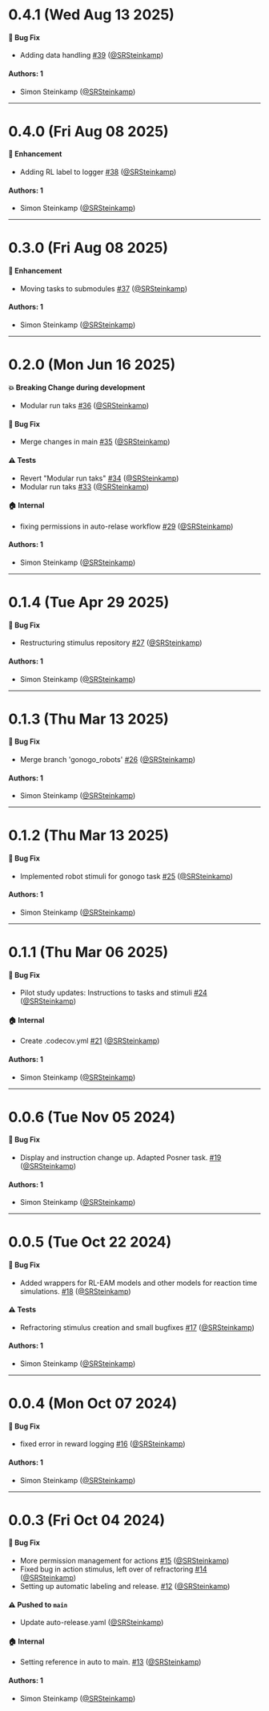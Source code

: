 # 0.4.1 (Wed Aug 13 2025)

#### 🐛 Bug Fix

- Adding data handling [#39](https://github.com/rewardMap/rewardGym/pull/39) ([@SRSteinkamp](https://github.com/SRSteinkamp))

#### Authors: 1

- Simon Steinkamp ([@SRSteinkamp](https://github.com/SRSteinkamp))

---

# 0.4.0 (Fri Aug 08 2025)

#### 🚀 Enhancement

- Adding RL label to logger [#38](https://github.com/rewardMap/rewardGym/pull/38) ([@SRSteinkamp](https://github.com/SRSteinkamp))

#### Authors: 1

- Simon Steinkamp ([@SRSteinkamp](https://github.com/SRSteinkamp))

---

# 0.3.0 (Fri Aug 08 2025)

#### 🚀 Enhancement

- Moving tasks to submodules [#37](https://github.com/rewardMap/rewardGym/pull/37) ([@SRSteinkamp](https://github.com/SRSteinkamp))

#### Authors: 1

- Simon Steinkamp ([@SRSteinkamp](https://github.com/SRSteinkamp))

---

# 0.2.0 (Mon Jun 16 2025)

#### 💥 Breaking Change during development

- Modular run taks [#36](https://github.com/rewardMap/rewardGym/pull/36) ([@SRSteinkamp](https://github.com/SRSteinkamp))

#### 🐛 Bug Fix

- Merge changes in main [#35](https://github.com/rewardMap/rewardGym/pull/35) ([@SRSteinkamp](https://github.com/SRSteinkamp))

#### ⚠️ Tests

- Revert "Modular run taks" [#34](https://github.com/rewardMap/rewardGym/pull/34) ([@SRSteinkamp](https://github.com/SRSteinkamp))
- Modular run taks [#33](https://github.com/rewardMap/rewardGym/pull/33) ([@SRSteinkamp](https://github.com/SRSteinkamp))

#### 🏠 Internal

- fixing permissions in auto-relase workflow [#29](https://github.com/rewardMap/rewardGym/pull/29) ([@SRSteinkamp](https://github.com/SRSteinkamp))

#### Authors: 1

- Simon Steinkamp ([@SRSteinkamp](https://github.com/SRSteinkamp))

---

# 0.1.4 (Tue Apr 29 2025)

#### 🐛 Bug Fix

- Restructuring stimulus repository [#27](https://github.com/rewardMap/rewardGym/pull/27) ([@SRSteinkamp](https://github.com/SRSteinkamp))

#### Authors: 1

- Simon Steinkamp ([@SRSteinkamp](https://github.com/SRSteinkamp))

---

# 0.1.3 (Thu Mar 13 2025)

#### 🐛 Bug Fix

- Merge branch 'gonogo_robots' [#26](https://github.com/rewardMap/rewardGym/pull/26) ([@SRSteinkamp](https://github.com/SRSteinkamp))

#### Authors: 1

- Simon Steinkamp ([@SRSteinkamp](https://github.com/SRSteinkamp))

---

# 0.1.2 (Thu Mar 13 2025)

#### 🐛 Bug Fix

- Implemented robot stimuli for gonogo task [#25](https://github.com/rewardMap/rewardGym/pull/25) ([@SRSteinkamp](https://github.com/SRSteinkamp))

#### Authors: 1

- Simon Steinkamp ([@SRSteinkamp](https://github.com/SRSteinkamp))

---

# 0.1.1 (Thu Mar 06 2025)

#### 🐛 Bug Fix

- Pilot study updates: Instructions to tasks and stimuli [#24](https://github.com/rewardMap/rewardGym/pull/24) ([@SRSteinkamp](https://github.com/SRSteinkamp))

#### 🏠 Internal

- Create .codecov.yml [#21](https://github.com/rewardMap/rewardGym/pull/21) ([@SRSteinkamp](https://github.com/SRSteinkamp))

#### Authors: 1

- Simon Steinkamp ([@SRSteinkamp](https://github.com/SRSteinkamp))

---

# 0.0.6 (Tue Nov 05 2024)

#### 🐛 Bug Fix

- Display and instruction change up. Adapted Posner task. [#19](https://github.com/rewardMap/rewardGym/pull/19) ([@SRSteinkamp](https://github.com/SRSteinkamp))

#### Authors: 1

- Simon Steinkamp ([@SRSteinkamp](https://github.com/SRSteinkamp))

---

# 0.0.5 (Tue Oct 22 2024)

#### 🐛 Bug Fix

- Added wrappers for RL-EAM models and other models for reaction time simulations. [#18](https://github.com/rewardMap/rewardGym/pull/18) ([@SRSteinkamp](https://github.com/SRSteinkamp))

#### ⚠️ Tests

- Refractoring stimulus creation and small bugfixes [#17](https://github.com/rewardMap/rewardGym/pull/17) ([@SRSteinkamp](https://github.com/SRSteinkamp))

#### Authors: 1

- Simon Steinkamp ([@SRSteinkamp](https://github.com/SRSteinkamp))

---

# 0.0.4 (Mon Oct 07 2024)

#### 🐛 Bug Fix

- fixed error in reward logging [#16](https://github.com/rewardMap/rewardGym/pull/16) ([@SRSteinkamp](https://github.com/SRSteinkamp))

#### Authors: 1

- Simon Steinkamp ([@SRSteinkamp](https://github.com/SRSteinkamp))

---

# 0.0.3 (Fri Oct 04 2024)

#### 🐛 Bug Fix

- More permission management for actions [#15](https://github.com/rewardMap/rewardGym/pull/15) ([@SRSteinkamp](https://github.com/SRSteinkamp))
- Fixed bug in action stimulus, left over of refractoring [#14](https://github.com/rewardMap/rewardGym/pull/14) ([@SRSteinkamp](https://github.com/SRSteinkamp))
- Setting up automatic labeling and release. [#12](https://github.com/rewardMap/rewardGym/pull/12) ([@SRSteinkamp](https://github.com/SRSteinkamp))

#### ⚠️ Pushed to `main`

- Update auto-release.yaml ([@SRSteinkamp](https://github.com/SRSteinkamp))

#### 🏠 Internal

- Setting reference in auto to main. [#13](https://github.com/rewardMap/rewardGym/pull/13) ([@SRSteinkamp](https://github.com/SRSteinkamp))

#### Authors: 1

- Simon Steinkamp ([@SRSteinkamp](https://github.com/SRSteinkamp))

